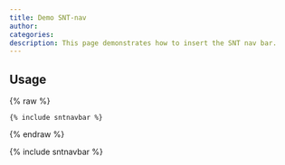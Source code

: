 ```yaml
---
title: Demo SNT-nav
author: 
categories: 
description: This page demonstrates how to insert the SNT nav bar.
---
```


## Usage

{% raw %}
```
{% include sntnavbar %}
```
{% endraw %}

{% include sntnavbar %}
